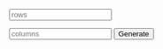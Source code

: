 <input type="text" id="row" placeholder="rows">
<p></p>
<input type="text" id="column" placeholder="columns">
<button onclick="displayLights()">Generate</button>
<div id="lightDisplay"></div>

<script>
   function displayLights() {
    document.getElementById("lightDisplay").innerHTML = ""; 

    var row = document.getElementById("row").value;
    var col = document.getElementById("column").value;
    var tempRed;
    var tempBlue;
    var tempGreen;

    fetch(`https://music.nighthawkcoders.tk/api/light/${row}/${col}`)
    .then(res => res.json())
    .then(data => {
      console.log(data);

      // let p = document.createElement("p");
      for (let i = 0; i < row * col; i++) {
        tempRed = data[i].light.red;
        tempGreen = data[i].light.green; 
        tempBlue = data[i].light.blue;
        
        var div = document.createElement("div");
        div.style.width = "50px";
        div.style.height = "50px"; 
        div.style.backgroundColor = 'rgb(' + tempRed + ',' + tempGreen + ',' + tempBlue + ')';
        div.style.display = "inline-block";
        div.style.padding = "0rem 0rem";
        document.getElementById("lightDisplay").appendChild(div); 

        if ((i+1)%row == 0) {
          document.getElementById("lightDisplay").appendChild(p.cloneNode());
        }
      }
      
    }) 

   }
</script>
